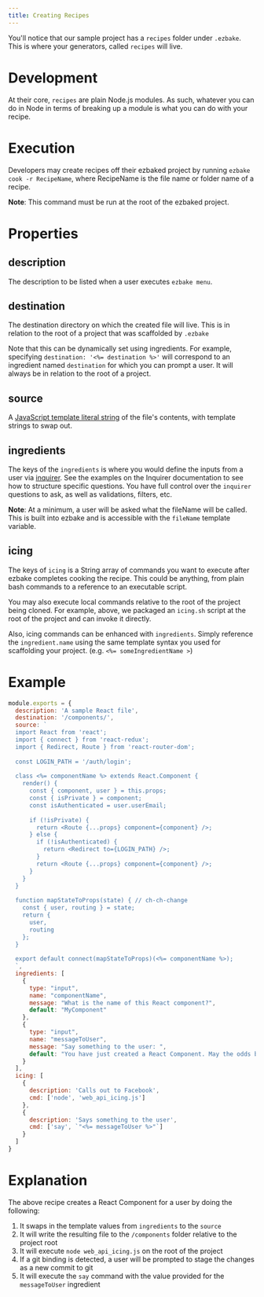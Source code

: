 ```yaml
---
title: Creating Recipes
---
```


You'll notice that our sample project has a `recipes` folder under `.ezbake`. This is where your generators, called `recipes` will live.

# Development

At their core, `recipes` are plain Node.js modules.  As such, whatever you can do in Node in terms of breaking up a module is what you can do with your recipe.

# Execution

Developers may create recipes off their ezbaked project by running `ezbake cook -r RecipeName`, where RecipeName is the file name or folder name of a recipe.

**Note**: This command must be run at the root of the ezbaked project.

# Properties

## description

The description to be listed when a user executes `ezbake menu`.

## destination

The destination directory on which the created file will live. This is in relation to the root of a project that was scaffolded by `.ezbake`

Note that this can be dynamically set using ingredients.  For example, specifying `destination: '<%= destination %>'` will correspond to an ingredient named `destination` for which you can prompt a user.  It will always be in relation to the root of a project.

## source

A [JavaScript template literal string](https://developer.mozilla.org/en-US/docs/Web/JavaScript/Reference/Template_literals) of the file's contents, with template strings to swap out.

## ingredients

The keys of the `ingredients` is where you would define the inputs from a user via [inquirer](https://www.npmjs.com/package/inquirer).  See the examples on the Inquirer documentation to see how to structure specific questions.  You have full control over the `inquirer` questions to ask, as well as validations, filters, etc.

**Note**: At a minimum, a user will be asked what the fileName will be called.  This is built into ezbake and is accessible with the `fileName` template variable.

## icing

The keys of `icing` is a String array of commands you want to execute after ezbake completes cooking the recipe. This could be anything, from plain bash commands to a reference to an executable script.

You may also execute local commands relative to the root of the project being cloned. For example, above, we packaged an `icing.sh` script at the root of the project and can invoke it directly.

Also, icing commands can be enhanced with `ingredients`. Simply reference the `ingredient.name` using the same template syntax you used for scaffolding your project. (e.g. `<%= someIngredientName >`)

# Example

```js
module.exports = {
  description: 'A sample React file',
  destination: '/components/',
  source: `
  import React from 'react';
  import { connect } from 'react-redux';
  import { Redirect, Route } from 'react-router-dom';
  
  const LOGIN_PATH = '/auth/login';
  
  class <%= componentName %> extends React.Component {
    render() {
      const { component, user } = this.props;
      const { isPrivate } = component;
      const isAuthenticated = user.userEmail;
  
      if (!isPrivate) {
        return <Route {...props} component={component} />;
      } else {
        if (!isAuthenticated) {
          return <Redirect to={LOGIN_PATH} />;
        }
        return <Route {...props} component={component} />;
      }
    }
  }
  
  function mapStateToProps(state) { // ch-ch-change
    const { user, routing } = state;
    return {
      user,
      routing
    };
  }
  
  export default connect(mapStateToProps)(<%= componentName %>);  
  `,
  ingredients: [
    {
      type: "input",
      name: "componentName",
      message: "What is the name of this React component?",
      default: "MyComponent"
    },
    {
      type: "input",
      name: "messageToUser",
      message: "Say something to the user: ",
      default: "You have just created a React Component. May the odds be ever in your favor."
    }
  ],
  icing: [
    {
      description: 'Calls out to Facebook',
      cmd: ['node', 'web_api_icing.js']
    },
    {
      description: 'Says something to the user',
      cmd: ['say', `"<%= messageToUser %>"`]
    }
  ]
}
```

# Explanation

The above recipe creates a React Component for a user by doing the following:

1. It swaps in the template values from `ingredients` to the `source`
1. It will write the resulting file to the `/components` folder relative to the project root
1. It will execute `node web_api_icing.js` on the root of the project
1. If a git binding is detected, a user will be prompted to stage the changes as a new commit to git
1. It will execute the `say` command with the value provided for the `messageToUser` ingredient